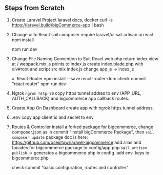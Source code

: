 ## Steps from Scratch

1. Create Laravel Project
   laravel docs, docker
   curl -s https://laravel.build/bigCommerce-app | bash

2. Change ui to React
   sail composer require laravel/ui
   sail artisan ui react
   npm install

    npm run dev

3. Change File Naming Convention to Suit React
   web.php return index view at /
   webpack.mix.js points to index.js
   create index.blade.php with div#root and script src mix index.js
   change app.js -> index.js

    a. React Router
    npm install --save react-router-dom
    check commit "react router"
    npm run dev

4. Ngrok
   `ngrok http 80`
   copy https tunnel addres to env (APP_URL, AUTH_CALLBACK) and bigcommerce app callback routes.

5. Create App On Dashboard
   create app with ngrok https tunnel address.

6. .env
   copy app client id and secret to env

7. Routes & Controller
   install a forked package for bigcommerce, change composer.json as in commit "install bigCommerce Package", then `sail composer update`
   package doc is here: https://github.com/oseintow/laravel-bigcommerce
   add alias and facades for bigcommerce package to config/app.php
   `sail artisan publish` -> generates a bigcommerce.php in config. add env. keys to bigcommerce.php

    check commit "basic configuration, routes and controller"
